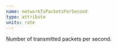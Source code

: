 ```yaml
---
name: networkTxPacketsPerSecond
type: attribute
units: rate
---
```


Number of transmitted packets per second.
